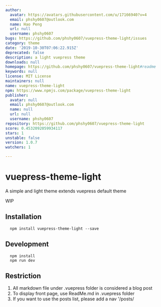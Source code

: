 ```yaml
---
author:
  avatar: https://avatars.githubusercontent.com/u/17166940?v=4
  email: phshy0607@outlook.com
  name: Hao Peng
  url: null
  username: phshy0607
bugs: https://github.com/phshy0607/vuepress-theme-light/issues
category: theme
date: '2019-10-30T07:06:22.915Z'
deprecated: false
description: a light vuepress theme
downloads: null
homepage: https://github.com/phshy0607/vuepress-theme-light#readme
keywords: null
license: MIT License
maintainers: null
name: vuepress-theme-light
npm: https://www.npmjs.com/package/vuepress-theme-light
publisher:
  avatar: null
  email: phshy0607@outlook.com
  name: null
  url: null
  username: phshy0607
repository: https://github.com/phshy0607/vuepress-theme-light
score: 0.4532092059934117
stars: 1
unstable: false
version: 1.0.7
watchers: 1

---
```


# vuepress-theme-light

A simple and light theme extends vuepress default theme

WIP

## Installation
```
  npm install vuepress-theme-light --save
```

## Development

```
  npm install
  npm run dev
```

## Restriction
1. All markdown file under .vuepress folder is considered a blog post
2. To display front page, use ReadMe.md in .vuepress folder
3. If you want to use the posts list, please add a nav '/posts/



